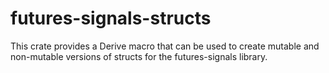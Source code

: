 # futures-signals-structs

This crate provides a Derive macro that can be used to create mutable and non-mutable
versions of structs for the futures-signals library.